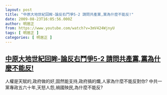```yaml
---
layout: post
title: "中原大地世紀回眸-論反右鬥爭5-2 請問共產黨,黨為什麼不能反!"
date: 2009-08-23T16:05:56.000Z
author: 明居正
from: https://www.youtube.com/watch?v=3mV424WjnyU
tags: [ 明居正 ]
categories: [ 明居正 ]
---
```

<!--1251043556000-->
[中原大地世紀回眸-論反右鬥爭5-2 請問共產黨,黨為什麼不能反!](https://www.youtube.com/watch?v=3mV424WjnyU)
------

<div>
人權是天賦的,政府做的好,固然能支持,政府搞的爛,人家為什麼不能反對你?  中共一黨專政五六十年,天怒人怨,禍國殃民,為什麼不能反?
</div>
